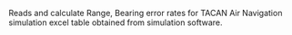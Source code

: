 
Reads and calculate Range, Bearing error rates for TACAN Air Navigation simulation excel table obtained from simulation software.
